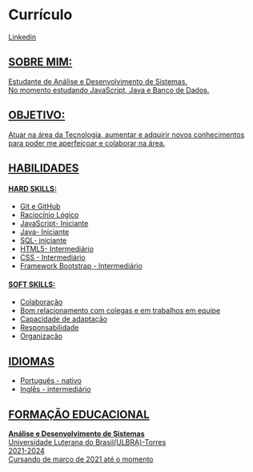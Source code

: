 # Currículo

<a href="https://www.linkedin.com/in/rafaellaevaldtboff/">Linkedin

## SOBRE MIM:
Estudante de Análise e Desenvolvimento de Sistemas. </br>
No momento estudando JavaScript, Java e Banco de Dados.

## OBJETIVO:
Atuar na área da Tecnologia, aumentar  e adquirir novos conhecimentos para poder me aperfeiçoar e colaborar na área.

## HABILIDADES
#### HARD SKILLS:
- Git e GitHub
- Raciocínio Lógico
- JavaScript- Iniciante
- Java- Iniciante
- SQL- iniciante
- HTML5- Intermediário
- CSS - Intermediário
- Framework Bootstrap - Intermediário

#### SOFT SKILLS:
- Colaboração
- Bom relacionamento com colegas e em trabalhos em equipe
- Capacidade de adaptação
- Responsabilidade
- Organização

## IDIOMAS
- Português - nativo
- Inglês - intermediário

## FORMAÇÃO EDUCACIONAL
**Análise e Desenvolvimento de Sistemas** </br>
Universidade Luterana do Brasil(ULBRA)-Torres </br>
2021-2024 </br>
Cursando de março de 2021 até o momento
